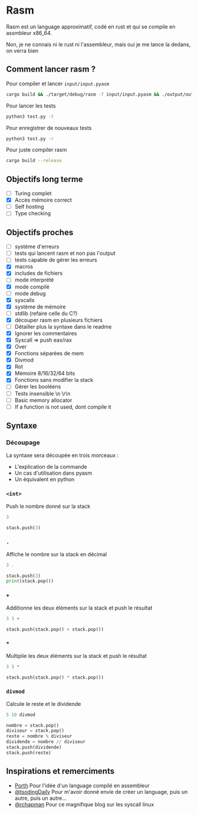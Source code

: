 # Rasm

Rasm est un language approximatif, codé en rust et qui se compile en assmbleur x86_64.

Non, je ne connais ni le rust ni l'assembleur, mais oui je me lance la dedans, on verra bien  

## Comment lancer rasm ?

Pour compiler et lancer `input/input.pyasm`

```bash
cargo build && ./target/debug/rasm -f input/input.pyasm && ./output/output
```

Pour lancer les tests

```bash
python3 test.py -t
```

Pour enregistrer de nouveaux tests

```bash
python3 test.py -r
```

Pour juste compiler rasm

```bash
cargo build --release
```

## Objectifs long terme

- [ ] Turing complet
- [x] Accès mémoire correct
- [ ] Self hosting
- [ ] Type checking

## Objectifs proches

- [ ] système d'erreurs
- [ ] tests qui lancent rasm et non pas l'output
- [ ] tests capable de gérer les erreurs
- [x] macros
- [x] includes de fichiers
- [ ] mode interprété
- [x] mode compilé
- [ ] mode debug
- [x] syscalls
- [x] système de mémoire
- [ ] stdlib (refaire celle du C?)
- [x] découper rasm en plusieurs fichiers
- [ ] Détailler plus la syntaxe dans le readme
- [x] Ignorer les commentaires
- [x] Syscall => push eax/rax
- [x] Over
- [x] Fonctions séparées de mem
- [x] Divmod
- [x] Rot
- [x] Mémoire 8/16/32/64 bits
- [x] Fonctions sans modifier la stack
- [ ] Gérer les booléens
- [ ] Tests insensible \n \r\n
- [ ] Basic memory allocator
- [ ] If a function is not used, dont compile it

## Syntaxe

### Découpage

La syntaxe sera découpée en trois morceaux :

- L'explication de la commande
- Un cas d'utilisation dans pyasm
- Un équivalent en python

### `<int>`

Push le nombre donné sur la stack

```dart
3
```

```py
stack.push(3)
```

### `.`

Affiche le nombre sur la stack en décimal

```dart
3 .
```

```py
stack.push(3)
print(stack.pop())
```

### `+`

Additionne les deux éléments sur la stack et push le résultat

```dart
3 3 +
```

```py
stack.push(stack.pop() + stack.pop())
```

### `*`

Multiplie les deux éléments sur la stack et push le résultat

```dart
3 3 *
```

```py
stack.push(stack.pop() * stack.pop())
```

### `divmod`

Calcule le reste et le dividende

```dart
5 10 divmod
```

```py
nombre = stack.pop()
diviseur = stack.pop()
reste = nombre % diviseur
dividende = nombre // diviseur
stack.push(dividende)
stack.push(reste)
```

## Inspirations et remerciments

- [Porth](https://gitlab.com/tsoding/porth) Pour l'idée d'un language compilé en assembleur
- [@tsodingDaily](https://www.youtube.com/@TsodingDaily) Pour m'avoir donné envie de créer un language, puis un autre, puis un autre...
- [@rchapman](https://blog.rchapman.org/posts/Linux_System_Call_Table_for_x86_64/) Pour ce magnifique blog sur les syscall linux
